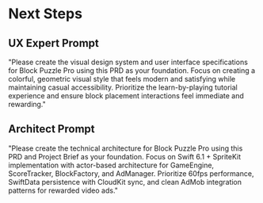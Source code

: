 # Next Steps

## UX Expert Prompt
"Please create the visual design system and user interface specifications for Block Puzzle Pro using this PRD as your foundation. Focus on creating a colorful, geometric visual style that feels modern and satisfying while maintaining casual accessibility. Prioritize the learn-by-playing tutorial experience and ensure block placement interactions feel immediate and rewarding."

## Architect Prompt  
"Please create the technical architecture for Block Puzzle Pro using this PRD and Project Brief as your foundation. Focus on Swift 6.1 + SpriteKit implementation with actor-based architecture for GameEngine, ScoreTracker, BlockFactory, and AdManager. Prioritize 60fps performance, SwiftData persistence with CloudKit sync, and clean AdMob integration patterns for rewarded video ads."
